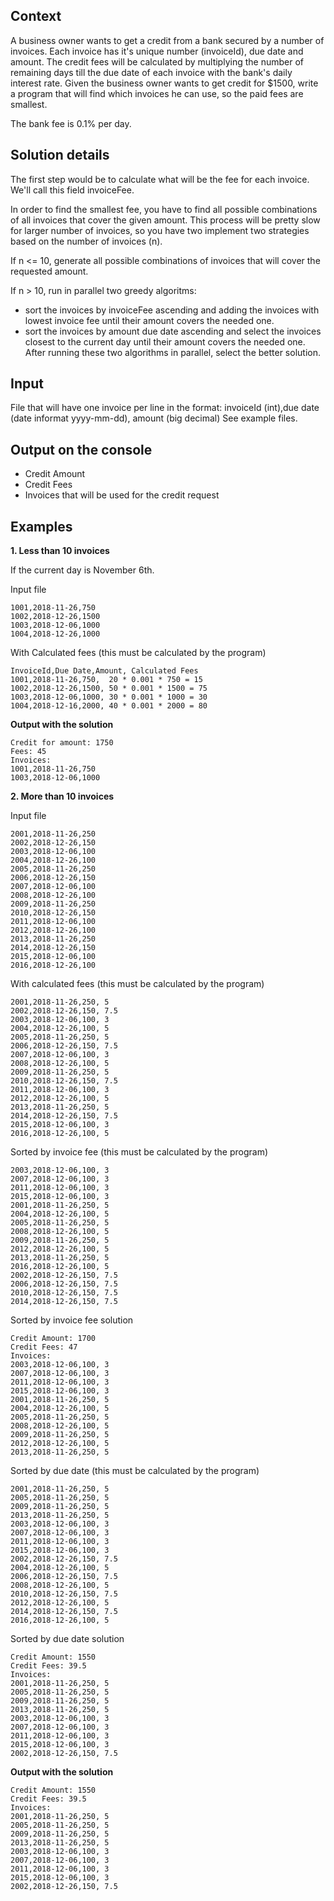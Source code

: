 Context
---
A business owner wants to get a credit from a bank secured by a number of invoices.
Each invoice has it's unique number (invoiceId), due date and amount.
The credit fees will be calculated by multiplying the number of remaining days till the due date of each invoice with the bank's daily interest rate.
Given the business owner wants to get credit for $1500, write a program that will find which invoices he can use, so the paid fees are smallest.

The bank fee is 0.1% per day.

Solution details
---
The first step would be to calculate what will be the fee for each invoice. We'll call this field invoiceFee.

In order to find the smallest fee, you have to find all possible combinations of all invoices that cover the given amount. This process will be pretty slow for larger number of invoices, so you have two implement two strategies based on the number of invoices (n).

If n <= 10, generate all possible combinations of invoices that will cover the requested amount.

If n > 10, run in parallel two greedy algoritms:
 - sort the invoices by invoiceFee ascending and adding the invoices with lowest invoice fee until their amount covers the needed one.
 - sort the invoices by amount due date ascending and select the invoices closest to the current day until their amount covers the needed one.
After running these two algorithms in parallel, select the better solution.


Input
---
File that will have one invoice per line in the format:
invoiceId (int),due date (date informat yyyy-mm-dd), amount (big decimal)
See example files.

Output on the console
---
 - Credit Amount
 - Credit Fees
 - Invoices that will be used for the credit request
 
Examples
----
**1. Less than 10 invoices**

If the current day is November 6th.

Input file
```
1001,2018-11-26,750
1002,2018-12-26,1500
1003,2018-12-06,1000
1004,2018-12-26,1000
```

With Calculated fees (this must be calculated by the program)
```
InvoiceId,Due Date,Amount, Calculated Fees
1001,2018-11-26,750,  20 * 0.001 * 750 = 15
1002,2018-12-26,1500, 50 * 0.001 * 1500 = 75
1003,2018-12-06,1000, 30 * 0.001 * 1000 = 30
1004,2018-12-16,2000, 40 * 0.001 * 2000 = 80
```

**Output with the solution**
```
Credit for amount: 1750
Fees: 45
Invoices:
1001,2018-11-26,750
1003,2018-12-06,1000
```

**2. More than 10 invoices**

Input file

```
2001,2018-11-26,250
2002,2018-12-26,150
2003,2018-12-06,100
2004,2018-12-26,100
2005,2018-11-26,250
2006,2018-12-26,150
2007,2018-12-06,100
2008,2018-12-26,100
2009,2018-11-26,250
2010,2018-12-26,150
2011,2018-12-06,100
2012,2018-12-26,100
2013,2018-11-26,250
2014,2018-12-26,150
2015,2018-12-06,100
2016,2018-12-26,100
```

With calculated fees (this must be calculated by the program)

```
2001,2018-11-26,250, 5
2002,2018-12-26,150, 7.5
2003,2018-12-06,100, 3
2004,2018-12-26,100, 5
2005,2018-11-26,250, 5
2006,2018-12-26,150, 7.5
2007,2018-12-06,100, 3
2008,2018-12-26,100, 5
2009,2018-11-26,250, 5
2010,2018-12-26,150, 7.5
2011,2018-12-06,100, 3
2012,2018-12-26,100, 5
2013,2018-11-26,250, 5
2014,2018-12-26,150, 7.5
2015,2018-12-06,100, 3
2016,2018-12-26,100, 5
```
Sorted by invoice fee (this must be calculated by the program)

```
2003,2018-12-06,100, 3
2007,2018-12-06,100, 3
2011,2018-12-06,100, 3
2015,2018-12-06,100, 3
2001,2018-11-26,250, 5
2004,2018-12-26,100, 5
2005,2018-11-26,250, 5
2008,2018-12-26,100, 5
2009,2018-11-26,250, 5
2012,2018-12-26,100, 5
2013,2018-11-26,250, 5
2016,2018-12-26,100, 5
2002,2018-12-26,150, 7.5
2006,2018-12-26,150, 7.5
2010,2018-12-26,150, 7.5
2014,2018-12-26,150, 7.5
```

Sorted by invoice fee solution

```
Credit Amount: 1700
Credit Fees: 47
Invoices: 
2003,2018-12-06,100, 3
2007,2018-12-06,100, 3
2011,2018-12-06,100, 3
2015,2018-12-06,100, 3
2001,2018-11-26,250, 5
2004,2018-12-26,100, 5
2005,2018-11-26,250, 5
2008,2018-12-26,100, 5
2009,2018-11-26,250, 5
2012,2018-12-26,100, 5
2013,2018-11-26,250, 5
```

Sorted by due date (this must be calculated by the program)
```
2001,2018-11-26,250, 5
2005,2018-11-26,250, 5
2009,2018-11-26,250, 5
2013,2018-11-26,250, 5
2003,2018-12-06,100, 3
2007,2018-12-06,100, 3
2011,2018-12-06,100, 3
2015,2018-12-06,100, 3
2002,2018-12-26,150, 7.5
2004,2018-12-26,100, 5
2006,2018-12-26,150, 7.5
2008,2018-12-26,100, 5
2010,2018-12-26,150, 7.5
2012,2018-12-26,100, 5
2014,2018-12-26,150, 7.5
2016,2018-12-26,100, 5
```

Sorted by due date solution

```
Credit Amount: 1550
Credit Fees: 39.5
Invoices: 
2001,2018-11-26,250, 5
2005,2018-11-26,250, 5
2009,2018-11-26,250, 5
2013,2018-11-26,250, 5
2003,2018-12-06,100, 3
2007,2018-12-06,100, 3
2011,2018-12-06,100, 3
2015,2018-12-06,100, 3
2002,2018-12-26,150, 7.5
```

**Output with the solution**

```
Credit Amount: 1550
Credit Fees: 39.5
Invoices: 
2001,2018-11-26,250, 5
2005,2018-11-26,250, 5
2009,2018-11-26,250, 5
2013,2018-11-26,250, 5
2003,2018-12-06,100, 3
2007,2018-12-06,100, 3
2011,2018-12-06,100, 3
2015,2018-12-06,100, 3
2002,2018-12-26,150, 7.5
```
